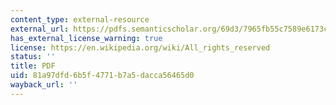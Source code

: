 ```yaml
---
content_type: external-resource
external_url: https://pdfs.semanticscholar.org/69d3/7965fb55c7589e6173c4e8be9a580ae2283e.pdf?_ga=2.186446188.475975581.1565631504-672817412.1563980296
has_external_license_warning: true
license: https://en.wikipedia.org/wiki/All_rights_reserved
status: ''
title: PDF
uid: 81a97dfd-6b5f-4771-b7a5-dacca56465d0
wayback_url: ''
---
```

